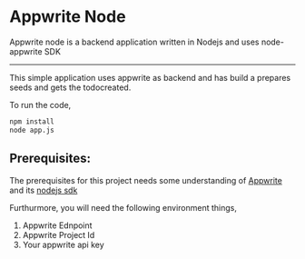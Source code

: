 # Appwrite Node
Appwrite node is a backend application written in Nodejs and uses node-appwrite SDK

---

This simple application uses appwrite as backend and has build a prepares seeds and gets the todocreated.


To run the code,
```bash
npm install
node app.js
```

## Prerequisites:
The prerequisites for this project needs some understanding of [Appwrite](https://appwrite.io/) and its [nodejs sdk](https://appwrite.io/docs/quick-starts/node)

Furthurmore, you will need the following environment things,
1. Appwrite Ednpoint
2. Appwrite Project Id
3. Your appwrite api key
